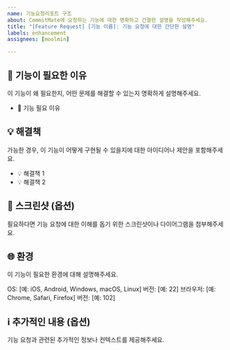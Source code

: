 ```yaml
---
name: 기능요청리포트 구조
about: CommitMate에 요청하는 기능에 대한 명확하고 간결한 설명을 작성해주세요.
title: "[Feature Request] [기능 이름]: 기능 요청에 대한 간단한 설명"
labels: enhancement
assignees: [moolmin]

---
```


## 📝 기능이 필요한 이유
이 기능이 왜 필요한지, 어떤 문제를 해결할 수 있는지 명확하게 설명해주세요.
- 📝 기능 필요 이유 

## 💡 해결책
가능한 경우, 이 기능이 어떻게 구현될 수 있을지에 대한 아이디어나 제안을 포함해주세요.
- 💡 해결책 1
- 💡 해결책 2

## 📸 스크린샷 (옵션)
필요하다면 기능 요청에 대한 이해를 돕기 위한 스크린샷이나 다이어그램을 첨부해주세요.

## 🌐 환경
이 기능이 필요한 환경에 대해 설명해주세요.

OS: [예: iOS, Android, Windows, macOS, Linux]
버전: [예: 22]
브라우저: [예: Chrome, Safari, Firefox]
버전: [예: 102]

## ℹ️ 추가적인 내용 (옵션)
기능 요청과 관련된 추가적인 정보나 컨텍스트를 제공해주세요.
